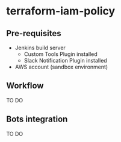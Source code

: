 # terraform-iam-policy

## Pre-requisites
* Jenkins build server
  * Custom Tools Plugin installed
  * Slack Notification Plugin installed
* AWS account (sandbox environment)

## Workflow
TO DO

## Bots integration
TO DO